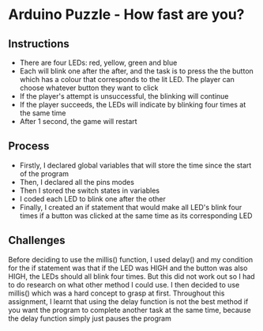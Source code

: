 # Arduino Puzzle - How fast are you?

## Instructions

- There are four LEDs: red, yellow, green and blue
- Each will blink one after the after, and the task is to press the the button which has a colour that corresponds to the lit LED. The player can choose whatever button they want to click
- If the player's attempt is unsuccessful, the blinking will continue
- If the player succeeds, the LEDs will indicate by blinking four times at the same time
- After 1 second, the game will restart

## Process

- Firstly, I declared global variables that will store the time since the start of the program
- Then, I declared all the pins modes
- Then I stored the switch states in variables
- I coded each LED to blink one after the other
- Finally, I created an if statement that would make all LED's blink four times if a button was clicked at the same time as its corresponding LED

## Challenges

Before deciding to use the millis() function, I used delay() and my condition for the if statement was that if the LED was HIGH and the button was also HIGH, the LEDs should all blink four times. But this did not work out so I had to do research on what other method I could use. I then decided to use millis() which was a hard concept to grasp at first. Throughout this assignment, I learnt that using the delay function is not the best method if you want the program to complete another task at the same time, because the delay function simply just pauses the program
